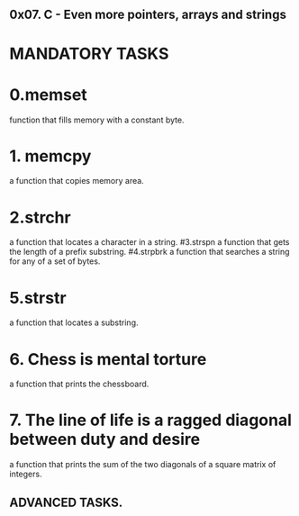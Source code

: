 ## 0x07. C - Even more pointers, arrays and strings

# MANDATORY TASKS

# 0.memset
 function that fills memory with a constant byte.
# 1. memcpy
 a function that copies memory area.
# 2.strchr
 a function that locates a character in a string.
#3.strspn
 a function that gets the length of a prefix substring.
#4.strpbrk
 a function that searches a string for any of a set of bytes.
# 5.strstr
a function that locates a substring.
# 6. Chess is mental torture
a function that prints the chessboard.
# 7.  The line of life is a ragged diagonal between duty and desire
 a function that prints the sum of the two diagonals of a square matrix of integers.

## ADVANCED TASKS.